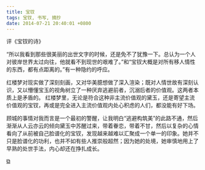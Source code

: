 ```yaml
---
title: 宝钗
tags: 宝钗, 书写, 摘抄
date: 2014-07-21 20:40:01 +0800
---
```


评《宝钗的诗》

“所以我看到那些很美丽的出世文字的时候，还是免不了犹豫一下。总认为一个人对彼岸世界太过向往，他就看不到现世的艰难了。”和“宝钗大概是对所有移人情性的东西，都有点距离的。”有一种隐约的呼应。

红楼梦对现实做了深刻刻画，又对华美臆想做了深入渲染；既对人情世故有深刻认识，又以懵懂宝玉的视角树立了一种厌弃逃避前者，沉溺后者的价值观。这两者本质上是矛盾的。 红楼梦里，无论是符合这种非主流价值观的黛玉，还是寄望主流价值观的宝钗，再或是完全进入主流价值观内处心积虑的人们，都没能有好下场。

顾城的事情对我而言是一个最初的警醒，让我明白“逃避构筑美”的此路不通，然后渐渐从人云亦云的倾向黛玉中苏醒过来，带着眷恋，带着不甘，然后以复杂的心情看向了从前被自己脸谱化的宝钗，发现越来越难以汇聚成一个单一的印象。她并不只是脸谱化的功利，也并不如有些人推崇般超然；因为她的处境，她审慎地用上了早熟的处世手法，内心却还在挣扎成长。

[&#x29c9;](http://www.douban.com/note/304681996/?start=104#comments)

